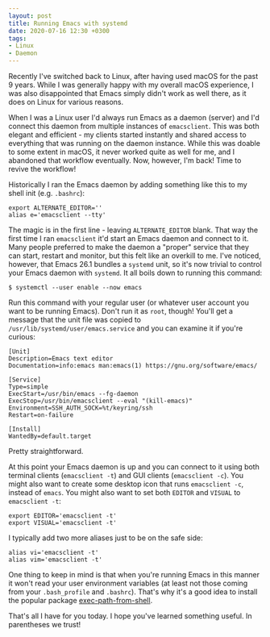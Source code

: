 ```yaml
---
layout: post
title: Running Emacs with systemd
date: 2020-07-16 12:30 +0300
tags:
- Linux
- Daemon
---
```


Recently I've switched back to Linux, after having used macOS for the past 9 years.
While I was generally happy with my overall macOS experience, I was also disappointed
that Emacs simply didn't work as well there, as it does on Linux for various reasons.

When I was a Linux user I'd always run Emacs as a daemon (server) and I'd
connect this daemon from multiple instances of `emacsclient`. This was both
elegant and efficient - my clients started instantly and shared access to
everything that was running on the daemon instance. While this was doable to
some extent in macOS, it never worked quite as well for me, and I abandoned that
workflow eventually. Now, however, I'm back! Time to revive the workflow!

Historically I ran the Emacs daemon by adding something like this to my shell init (e.g. `.bashrc`):

``` shell
export ALTERNATE_EDITOR=''
alias e='emacsclient --tty'
```

The magic is in the first line - leaving `ALTERNATE_EDITOR` blank.
That way the first time I ran `emacsclient` it'd start an Emacs daemon and
connect to it. Many people preferred to make the daemon a "proper" service that
they can start, restart and monitor, but this felt like an overkill to me. I've
noticed, however, that Emacs 26.1 bundles a `systemd` unit, so it's now trivial
to control your Emacs daemon with `systemd`. It all boils down to running this command:

``` shellsession
$ systemctl --user enable --now emacs
```

Run this command with your regular user (or whatever user account you want to be running Emacs). Don't run it as `root`, though!
You'll get a message that the unit file was copied to `/usr/lib/systemd/user/emacs.service` and you can examine it if you're curious:

```
[Unit]
Description=Emacs text editor
Documentation=info:emacs man:emacs(1) https://gnu.org/software/emacs/

[Service]
Type=simple
ExecStart=/usr/bin/emacs --fg-daemon
ExecStop=/usr/bin/emacsclient --eval "(kill-emacs)"
Environment=SSH_AUTH_SOCK=%t/keyring/ssh
Restart=on-failure

[Install]
WantedBy=default.target
```

Pretty straightforward.

At this point your Emacs daemon is up and you can connect to it using both
terminal clients (`emacsclient -t`) and GUI clients (`emacsclient -c`). You
might also want to create some desktop icon that runs `emacsclient -c`, instead
of `emacs`.  You might also want to set both `EDITOR` and `VISUAL` to
`emacsclient -t`:

``` shell
export EDITOR='emacsclient -t'
export VISUAL='emacsclient -t'
```

I typically add two more aliases just to be on the safe side:

``` shell
alias vi='emacsclient -t'
alias vim='emacsclient -t'
```

One thing to keep in mind is that when you're running Emacs in this manner it
won't read your user environment variables (at least not those coming from your
`.bash_profile` and `.bashrc`). That's why it's a good idea to install the
popular package
[exec-path-from-shell](https://github.com/purcell/exec-path-from-shell).

That's all I have for you today. I hope you've learned something useful. In parentheses we trust!
